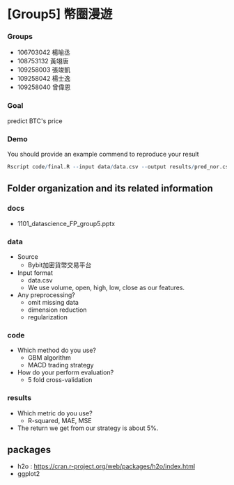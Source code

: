 # [Group5] 幣圈漫遊

### Groups
* 106703042 楊喻丞
* 108753132 黃翊唐
* 109258003 張竣凱
* 109258042 楊士逸
* 109258040 曾偉恩

### Goal
predict BTC's price

### Demo 
You should provide an example commend to reproduce your result
```R
Rscript code/final.R --input data/data.csv --output results/pred_nor.csv
```

## Folder organization and its related information

### docs
* 1101_datascience_FP_group5.pptx

### data

* Source
  * Bybit加密貨幣交易平台
* Input format
  * data.csv
  * We use volume, open, high, low, close as our features.
* Any preprocessing?
  * omit missing data
  * dimension reduction
  * regularization

### code

* Which method do you use?
  * GBM algorithm
  * MACD trading strategy
* How do your perform evaluation?
  * 5 fold cross-validation

### results

* Which metric do you use? 
  * R-squared, MAE, MSE
* The return we get from our strategy is about 5%.

## packages
* h2o : https://cran.r-project.org/web/packages/h2o/index.html
* ggplot2
